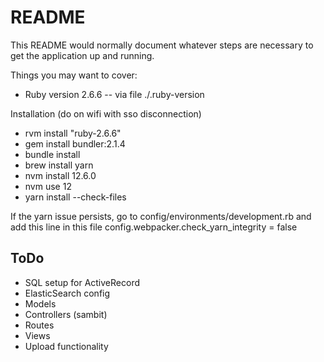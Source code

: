 # README

This README would normally document whatever steps are necessary to get the
application up and running.

Things you may want to cover:

* Ruby version
2.6.6 -- via file ./.ruby-version

Installation (do on wifi with sso disconnection)

- rvm install "ruby-2.6.6"
- gem install bundler:2.1.4
- bundle install
- brew install yarn
- nvm install 12.6.0
- nvm use 12
- yarn install --check-files

If the yarn issue persists,
go to config/environments/development.rb
and add this line in this file 
config.webpacker.check_yarn_integrity = false

## ToDo

- SQL setup for ActiveRecord
- ElasticSearch config
- Models
- Controllers (sambit)
- Routes
- Views
- Upload functionality
